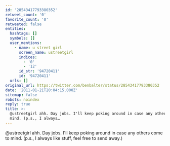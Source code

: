 ```yaml
---
id: '28543417793380352'
retweet_count: '0'
favorite_count: '0'
retweeted: false
entities:
  hashtags: []
  symbols: []
  user_mentions:
    - name: u street girl
      screen_name: ustreetgirl
      indices:
        - '0'
        - '12'
      id_str: '94720411'
      id: '94720411'
  urls: []
original_url: https://twitter.com/benbalter/status/28543417793380352
date: '2011-01-21T20:04:15.000Z'
sitemap: false
robots: noindex
reply: true
title: >-
  @ustreetgirl ahh. Day jobs. I'll keep poking around in case any others come to
  mind. (p.s., I always…
---
```


@ustreetgirl ahh. Day jobs. I'll keep poking around in case any others come to mind. (p.s., I always like stuff, feel free to send away.)